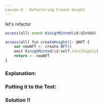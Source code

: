 ```yaml
---
Lesson 8 - Refactoring Create Knight
---
```


let's refactor

```jsx
access(all) event KinigtMinted(id:UInt64)
```

```jsx
access(all) fun createKnight(): @NFT {
    var newNFT <- create NFT()
    emit KinigtMinted(id:self.totalSupply)
    return <- newNFT
}
```

### **Explanation:**

### **Putting it to the Test:**

### Solution !!
